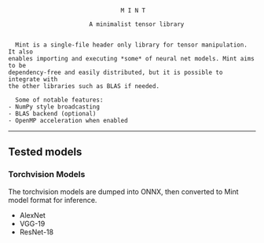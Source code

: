 ```
                                M I N T

                       A minimalist tensor library


  Mint is a single-file header only library for tensor manipulation. It also
enables importing and executing *some* of neural net models. Mint aims to be
dependency-free and easily distributed, but it is possible to integrate with
the other libraries such as BLAS if needed.

  Some of notable features:
- NumPy style broadcasting
- BLAS backend (optional)
- OpenMP acceleration when enabled

```

---

## Tested models

### Torchvision Models

The torchvision models are dumped into ONNX, then converted to Mint model format for inference.

- AlexNet
- VGG-19
- ResNet-18
